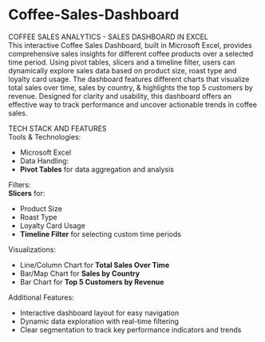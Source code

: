 # Coffee-Sales-Dashboard

COFFEE SALES ANALYTICS - SALES DASHBOARD IN EXCEL  
This interactive Coffee Sales Dashboard, built in Microsoft Excel, provides comprehensive sales insights for different coffee products over a selected time period. Using pivot tables, slicers and a timeline filter, users can dynamically explore sales data based on product size, roast type and loyalty card usage. The dashboard features different charts that visualize total sales over time, sales by country, & highlights the top 5 customers by revenue. Designed for clarity and usability, this dashboard offers an effective way to track performance and uncover actionable trends in coffee sales.

TECH STACK AND FEATURES  
Tools & Technologies:
+ Microsoft Excel
+ Data Handling:
+ __Pivot Tables__ for data aggregation and analysis

Filters:  
__Slicers__ for:
+ Product Size
+ Roast Type
+ Loyalty Card Usage
+ __Timeline Filter__ for selecting custom time periods

Visualizations:  
+ Line/Column Chart for __Total Sales Over Time__
+ Bar/Map Chart for __Sales by Country__
+ Bar Chart for __Top 5 Customers by Revenue__

Additional Features:
+ Interactive dashboard layout for easy navigation
+ Dynamic data exploration with real-time filtering
+ Clear segmentation to track key performance indicators and trends
